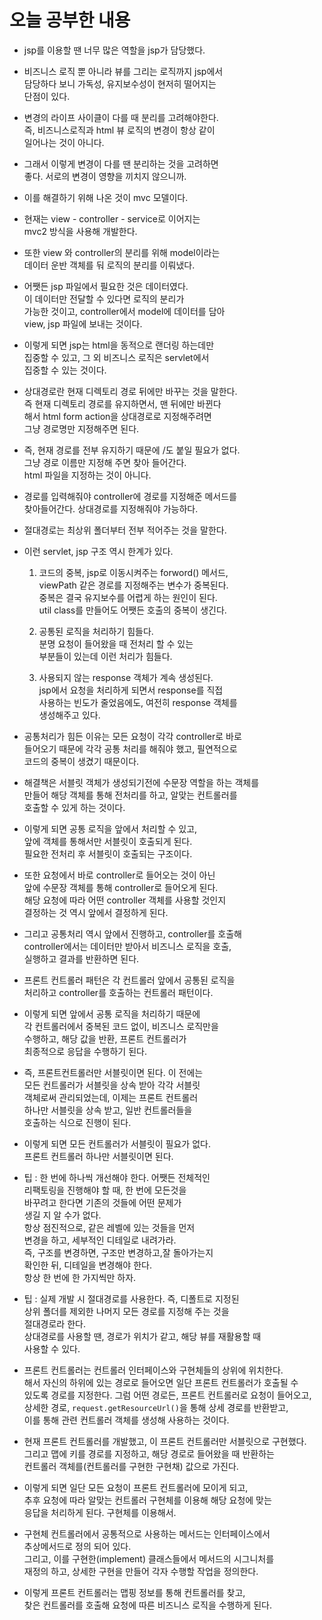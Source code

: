 # 오늘 공부한 내용     
* jsp를 이용할 땐 너무 많은 역할을 jsp가 담당했다.    

* 비즈니스 로직 뿐 아니라 뷰를 그리는 로직까지 jsp에서   
  담당하다 보니 가독성, 유지보수성이 현저히 떨어지는     
  단점이 있다.    
  
* 변경의 라이프 사이클이 다를 때 분리를 고려해야한다.   
  즉, 비즈니스로직과 html 뷰 로직의 변경이 항상 같이    
  일어나는 것이 아니다.     
  
* 그래서 이렇게 변경이 다를 땐 분리하는 것을 고려하면     
  좋다. 서로의 변경이 영향을 끼치지 않으니까.    
  
* 이를 해결하기 위해 나온 것이 mvc 모델이다.    

* 현재는 view - controller - service로 이어지는     
  mvc2 방식을 사용해 개발한다.    
  

* 또한 view 와 controller의 분리를 위해 model이라는     
  데이터 운반 객체를 둬 로직의 분리를 이뤄냈다.    
  
* 어쨋든 jsp 파일에서 필요한 것은 데이터였다.    
  이 데이터만 전달할 수 있다면 로직의 분리가    
  가능한 것이고, controller에서 model에 데이터를 담아      
  view, jsp 파일에 보내는 것이다.   
  
* 이렇게 되면 jsp는 html을 동적으로 랜더링 하는데만    
  집중할 수 있고, 그 외 비즈니스 로직은 servlet에서     
  집중할 수 있는 것이다.      
  
* 상대경로란 현재 디렉토리 경로 뒤에만 바꾸는 것을 말한다.            
  즉 현재 디렉토리 경로를 유지하면서, 맨 뒤에만 바뀐다               
  해서 html form action을 상대경로로 지정해주려면              
  그냥 경로명만 지정해주면 된다.                      
  
* 즉, 현재 경로를 전부 유지하기 때문에 /도 붙일 필요가 없다.              
  그냥 경로 이름만 지정해 주면 찾아 들어간다.                    
  html 파일을 지정하는 것이 아니다.                  
    
* 경로를 입력해줘야 controller에 경로를 지정해준 메서드를         
  찾아들어간다. 상대경로를 지정해줘야 가능하다.         
  
* 절대경로는 최상위 폴더부터 전부 적어주는 것을 말한다.            

* 이런 servlet, jsp 구조 역시 한계가 있다.      
  1. 코드의 중복, jsp로 이동시켜주는 forword() 메서드,        
     viewPath 같은 경로를 지정해주는 변수가 중복된다.        
     중복은 결국 유지보수를 어렵게 하는 원인이 된다.        
     util class를 만들어도 어쨋든 호출의 중복이 생긴다.    

  2. 공통된 로직을 처리하기 힘들다.    
     분명 요청이 들어왔을 때 전처리 할 수 있는      
     부분들이 있는데 이런 처리가 힘들다.     
     
  3. 사용되지 않는 response 객체가 계속 생성된다.   
     jsp에서 요청을 처리하게 되면서 response를 직접    
     사용하는 빈도가 줄었음에도, 여전히 response 객체를   
     생성해주고 있다.     
     
* 공통처리가 힘든 이유는 모든 요청이 각각 controller로 바로     
  들어오기 때문에 각각 공통 처리를 해줘야 했고, 필연적으로   
  코드의 중복이 생겼기 때문이다.     

* 해결책은 서블릿 객체가 생성되기전에 수문장 역할을 하는 객체를      
  만들어 해당 객체를 통해 전처리를 하고, 알맞는 컨트롤러를    
  호출할 수 있게 하는 것이다.    
  
* 이렇게 되면 공통 로직을 앞에서 처리할 수 있고,    
  앞에 객체를 통해서만 서블릿이 호출되게 된다.     
  필요한 전처리 후 서블릿이 호출되는 구조이다.    
  
* 또한 요청에서 바로 controller로 들어오는 것이 아닌    
  앞에 수문장 객체를 통해 controller로 들어오게 된다.    
  해당 요청에 따라 어떤 controller 객체를 사용할 것인지     
  결정하는 것 역시 앞에서 결정하게 된다.    
  
* 그리고 공통처리 역시 앞에서 진행하고, controller를 호출해   
  controller에서는 데이터만 받아서 비즈니스 로직을 호출,   
  실행하고 결과를 반환하면 된다.    
  
* 프론트 컨트롤러 패턴은 각 컨트롤러 앞에서 공통된 로직을   
  처리하고 controller를 호출하는 컨트롤러 패턴이다.    
  
* 이렇게 되면 앞에서 공통 로직을 처리하기 때문에   
  각 컨트롤러에서 중복된 코드 없이, 비즈니스 로직만을    
  수행하고, 해당 값을 반환, 프론트 컨트롤러가     
  최종적으로 응답을 수행하기 된다.    
  
* 즉, 프론트컨트롤러만 서블릿이면 된다. 이 전에는    
  모든 컨트롤러가 서블릿을 상속 받아 각각 서블릿   
  객체로써 관리되었는데, 이제는 프론트 컨트롤러     
  하나만 서블릿을 상속 받고, 일반 컨트롤러들을   
  호출하는 식으로 진행이 된다.    
  
* 이렇게 되면 모든 컨트롤러가 서블릿이 필요가 없다.    
  프론트 컨트롤러 하나만 서블릿이면 된다.     
  
* 팁 : 한 번에 하나씩 개선해야 한다. 어쨋든 전체적인    
       리팩토링을 진행해야 할 때, 한 번에 모든것을     
       바꾸려고 한다면 기존의 것들에 어떤 문제가   
       생길 지 알 수가 없다.   
       항상 점진적으로, 같은 레벨에 있는 것들을 먼저   
       변경을 하고, 세부적인 디테일로 내려가라.   
       즉, 구조를 변경하면, 구조만 변경하고,잘 돌아가는지   
       확인한 뒤, 디테일을 변경해야 한다.    
       항상 한 번에 한 가지씩만 하자.      
       
* 팁 : 실제 개발 시 절대경로를 사용한다. 즉, 디폴트로 지정된    
       상위 폴더를 제외한 나머지 모든 경로를 지정해 주는 것을   
       절대경로라 한다.      
       상대경로를 사용할 땐, 경로가 위치가 같고, 해당 뷰를 재활용할 때    
       사용할 수 있다.             
       
* 프론트 컨트롤러는 컨트롤러 인터페이스와 구현체들의 상위에 위치한다.      
  해서 자신의 하위에 있는 경로로 들어오면 일단 프론트 컨트롤러가 호출될 수    
  있도록 경로를 지정한다. 그럼 어떤 경로든, 프론트 컨트롤러로 요청이 들어오고,    
  상세한 경로, `request.getResourceUrl()`을 통해 상세 경로를 반환받고,    
  이를 통해 관련 컨트롤러 객체를 생성해 사용하는 것이다.     
       
* 현재 프론트 컨트롤러를 개발했고, 이 프론트 컨트롤러만 서블릿으로 구현했다.   
  그리고 맵에 키를 경로를 지정하고, 해당 경로로 들어왔을 때 반환하는    
  컨트롤러 객체를(컨트롤러를 구현한 구현채) 값으로 가진다.     
   
* 이렇게 되면 일단 모든 요청이 프론트 컨트롤러에 모이게 되고,               
  추후 요청에 따라 알맞는 컨트롤러 구현체를 이용해 해당 요청에 맞는            
  응답을 처리하게 된다. 구현체를 이용해서.                               
  
* 구현체 컨트롤러에서 공통적으로 사용하는 메서드는 인터페이스에서    
  추상메서드로 정의 되어 있다.   
  그리고, 이를 구현한(implement) 클래스들에서 메서드의 시그니처를    
  재정의 하고, 상세한 구현을 만들어 각자 수행할 작업을 정의한다.    
  
* 이렇게 프론트 컨트롤러는 맵핑 정보를 통해 컨트롤러를 찾고,   
  찾은 컨트롤러를 호출해 요청에 따른 비즈니스 로직을 수행하게 된다.       
